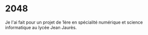 # 2048
Je l'ai fait pour un projet de 1ère en spécialité numérique et science informatique au lycée Jean Jaurès.
